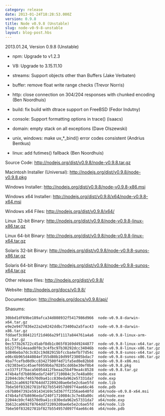 ```yaml
---
category: release
date: 2013-01-24T18:28:53.000Z
version: 0.9.8
title: Node v0.9.8 (Unstable)
slug: node-v0-9-8-unstable
layout: blog-post.hbs
---
```


2013.01.24, Version 0.9.8 (Unstable)

* npm: Upgrade to v1.2.3

* V8: Upgrade to 3.15.11.10

* streams: Support objects other than Buffers (Jake Verbaten)

* buffer: remove float write range checks (Trevor Norris)

* http: close connection on 304/204 responses with chunked encoding (Ben Noordhuis)

* build: fix build with dtrace support on FreeBSD (Fedor Indutny)

* console: Support formatting options in trace() (isaacs)

* domain: empty stack on all exceptions (Dave Olszewski)

* unix, windows: make uv_*_bind() error codes consistent (Andrius Bentkus)

* linux: add futimes() fallback (Ben Noordhuis)


Source Code: http://nodejs.org/dist/v0.9.8/node-v0.9.8.tar.gz

Macintosh Installer (Universal): http://nodejs.org/dist/v0.9.8/node-v0.9.8.pkg

Windows Installer: http://nodejs.org/dist/v0.9.8/node-v0.9.8-x86.msi

Windows x64 Installer: http://nodejs.org/dist/v0.9.8/x64/node-v0.9.8-x64.msi

Windows x64 Files: http://nodejs.org/dist/v0.9.8/x64/

Linux 32-bit Binary: http://nodejs.org/dist/v0.9.8/node-v0.9.8-linux-x86.tar.gz

Linux 64-bit Binary: http://nodejs.org/dist/v0.9.8/node-v0.9.8-linux-x64.tar.gz

Solaris 32-bit Binary: http://nodejs.org/dist/v0.9.8/node-v0.9.8-sunos-x86.tar.gz

Solaris 64-bit Binary: http://nodejs.org/dist/v0.9.8/node-v0.9.8-sunos-x64.tar.gz

Other release files: http://nodejs.org/dist/v0.9.8/

Website: http://nodejs.org/docs/v0.9.8/

Documentation: http://nodejs.org/docs/v0.9.8/api/

Shasums:

```
30bbd1df69be189afca34d808932f5417986d966  node-v0.9.8-darwin-x64.tar.gz
e9e2e9477836e22a2e8242ddbc73400a2a5fac43  node-v0.9.8-darwin-x86.tar.gz
fddaef3c084121f21d466a29f1117a844761a4a6  node-v0.9.8-linux-arm-pi.tar.gz
0ec573b26722c45abf8db1c865f8169d49244877  node-v0.9.8-linux-x64.tar.gz
b5227fb14eaad8f0c3c4fbc97b30292dcc34046b  node-v0.9.8-linux-x86.tar.gz
1d846eba7dc3c02c19d82915bfccba4efb77d54c  node-v0.9.8-sunos-x64.tar.gz
e06c6b965d44084ef355d80b10d99f23005bdac7  node-v0.9.8-sunos-x86.tar.gz
4ba7fcefbd0d9cc83427500f4d71fa5ed0e82bb8  node-v0.9.8-x86.msi
c92303e41c45aef6959b6a70285cdd6be30ef0b4  node-v0.9.8.pkg
ce337f1f7baca56954412fbeaa25b4f9ea4c8528  node-v0.9.8.tar.gz
474b4afd7b8696edaf240f1710084c3c7e48a00c  node.exe
22044cb9cf46570d9a41cc830eda962e57331da7  node.exp
3b612ca0692f8764dd722092d0ae6e5e2c6ae5fd  node.lib
7b6e50f83202781bf827b554957d097f4ae66c46  node.pdb
c67b8047392e591434169c5d367ff2356ae640fd  x64/node-v0.9.8-x64.msi
474b4afd7b8696edaf240f1710084c3c7e48a00c  x64/node.exe
22044cb9cf46570d9a41cc830eda962e57331da7  x64/node.exp
3b612ca0692f8764dd722092d0ae6e5e2c6ae5fd  x64/node.lib
7b6e50f83202781bf827b554957d097f4ae66c46  x64/node.pdb
```

